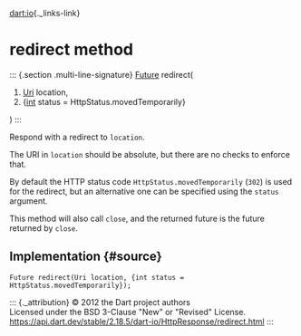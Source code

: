 [dart:io](../../dart-io/dart-io-library){._links-link}

redirect method
===============

::: {.section .multi-line-signature}
[Future](../../dart-async/future-class) redirect(

1.  [Uri](../../dart-core/uri-class) location,
2.  {[int](../../dart-core/int-class) status =
    HttpStatus.movedTemporarily}

)
:::

Respond with a redirect to `location`.

The URI in `location` should be absolute, but there are no checks to
enforce that.

By default the HTTP status code `HttpStatus.movedTemporarily` (`302`) is
used for the redirect, but an alternative one can be specified using the
`status` argument.

This method will also call `close`, and the returned future is the
future returned by `close`.

Implementation {#source}
--------------

``` {.language-dart data-language="dart"}
Future redirect(Uri location, {int status = HttpStatus.movedTemporarily});
```

::: {._attribution}
© 2012 the Dart project authors\
Licensed under the BSD 3-Clause \"New\" or \"Revised\" License.\
<https://api.dart.dev/stable/2.18.5/dart-io/HttpResponse/redirect.html>
:::
